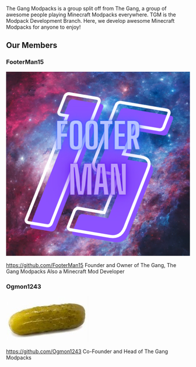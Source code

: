 The Gang Modpacks is a group split off from The Gang, a group of awesome people playing Minecraft Modpacks everywhere. TGM is the Modpack Development Branch. Here, we develop awesome Minecraft Modpacks for anyone to enjoy! 

## Our Members

### FooterMan15  
![](profile/FM15-May2.png)

https://github.com/FooterMan15
Founder and Owner of The Gang, The Gang Modpacks
Also a Minecraft Mod Developer

### Ogmon1243
![](profile/Pickle.jpg)

https://github.com/Ogmon1243
Co-Founder and Head of The Gang Modpacks
